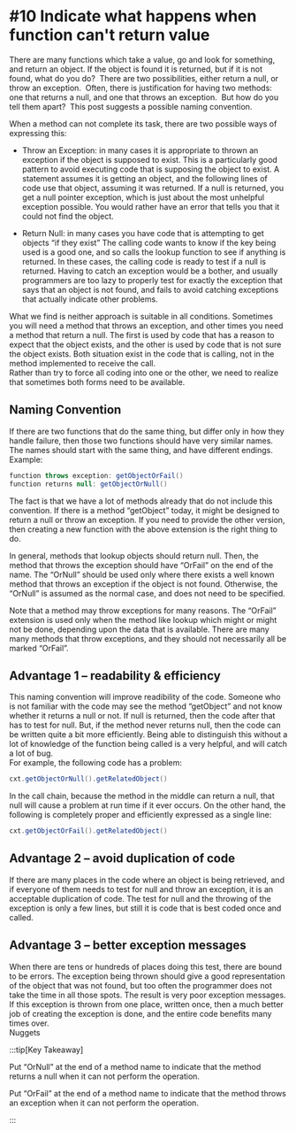 #  #10 Indicate what happens when function can't return value

There are many functions which take a value, go and look for something, and return an object. If the object is found it is returned, but if it is not found, what do you do?  There are two possibilities, either return a null, or throw an exception.  Often, there is justification for having two methods: one that returns a null, and one that throws an exception.  But how do you tell them apart?  This post suggests a possible naming convention.  

When a method can not complete its task, there are two possible ways of expressing this:

*   Throw an Exception: in many cases it is appropriate to thrown an exception if the object is supposed to exist. This is a particularly good pattern to avoid executing code that is supposing the object to exist. A statement assumes it is getting an object, and the following lines of code use that object, assuming it was returned. If a null is returned, you get a null pointer exception, which is just about the most unhelpful exception possible. You would rather have an error that tells you that it could not find the object.

*   Return Null: in many cases you have code that is attempting to get objects “if they exist” The calling code wants to know if the key being used is a good one, and so calls the lookup function to see if anything is returned. In these cases, the calling code is ready to test if a null is returned. Having to catch an exception would be a bother, and usually programmers are too lazy to properly test for exactly the exception that says that an object is not found, and fails to avoid catching exceptions that actually indicate other problems.

What we find is neither approach is suitable in all conditions. Sometimes you will need a method that throws an exception, and other times you need a method that return a null. The first is used by code that has a reason to expect that the object exists, and the other is used by code that is not sure the object exists. Both situation exist in the code that is calling, not in the method implemented to receive the call.  
Rather than try to force all coding into one or the other, we need to realize that sometimes both forms need to be available.

## Naming Convention

If there are two functions that do the same thing, but differ only in how they handle failure, then those two functions should have very similar names. The names should start with the same thing, and have different endings.  
Example:

```java
function throws exception: getObjectOrFail()
function returns null: getObjectOrNull()
```

The fact is that we have a lot of methods already that do not include this convention. If there is a method “getObject” today, it might be designed to return a null or throw an exception. If you need to provide the other version, then creating a new function with the above extension is the right thing to do.  

In general, methods that lookup objects should return null. Then, the method that throws the exception should have “OrFail” on the end of the name. The “OrNull” should be used only where there exists a well known method that throws an exception if the object is not found. Otherwise, the “OrNull” is assumed as the normal case, and does not need to be specified.  

Note that a method may throw exceptions for many reasons. The “OrFail” extension is used only when the method like lookup which might or might not be done, depending upon the data that is available. There are many many methods that throw exceptions, and they should not necessarily all be marked “OrFail”.

## Advantage 1 – readability & efficiency

This naming convention will improve readibility of the code. Someone who is not familiar with the code may see the method “getObject” and not know whether it returns a null or not. If null is returned, then the code after that has to test for null. But, if the method never returns null, then the code can be written quite a bit more efficiently. Being able to distinguish this without a lot of knowledge of the function being called is a very helpful, and will catch a lot of bug.  
For example, the following code has a problem:

```java
cxt.getObjectOrNull().getRelatedObject()
```


In the call chain, because the method in the middle can return a null, that null will cause a problem at run time if it ever occurs. On the other hand, the following is completely proper and efficiently expressed as a single line:

```java
cxt.getObjectOrFail().getRelatedObject()
```


## Advantage 2 – avoid duplication of code

If there are many places in the code where an object is being retrieved, and if everyone of them needs to test for null and throw an exception, it is an acceptable duplication of code. The test for null and the throwing of the exception is only a few lines, but still it is code that is best coded once and called.

## Advantage 3 – better exception messages

When there are tens or hundreds of places doing this test, there are bound to be errors. The exception being thrown should give a good representation of the object that was not found, but too often the programmer does not take the time in all those spots. The result is very poor exception messages. If this exception is thrown from one place, written once, then a much better job of creating the exception is done, and the entire code benefits many times over.  
Nuggets

:::tip[Key Takeaway]

Put “OrNull” at the end of a method name to indicate that the method returns a null when it can not perform the operation.  

Put “OrFail” at the end of a method name to indicate that the method throws an exception when it can not perform the operation.

:::